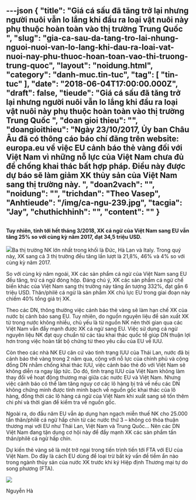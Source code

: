 ---json
{
    "title": "Giá cá sấu đã tăng trở lại nhưng người nuôi vẫn lo lắng khi đầu ra loại vật nuôi này phụ thuộc hoàn toàn vào thị trường Trung Quốc ",
    "slug": "gia-ca-sau-da-tang-tro-lai-nhung-nguoi-nuoi-van-lo-lang-khi-dau-ra-loai-vat-nuoi-nay-phu-thuoc-hoan-toan-vao-thi-truong-trung-quoc",
    "layout": "noidung.html",
    "category": "danh-muc.tin-tuc",
    "tag": [
        "tin-tuc"
    ],
    "date": "2018-06-04T17:00:00.000Z",
    "draft": false,
    "tieude": "Giá cá sấu đã tăng trở lại nhưng người nuôi vẫn lo lắng khi đầu ra loại vật nuôi này phụ thuộc hoàn toàn vào thị trường Trung Quốc ",
    "doan gioi thieu": "",
    "doangioithieu": "Ngày 23/10/2017, Ủy ban Châu Âu đã có thông cáo báo chí đăng trên website: europa.eu về việc EU cảnh báo thẻ vàng đối với Việt Nam vì những nỗ lực của Việt Nam chưa đủ để chống khai thác bất hợp pháp. Điều này được dự báo sẽ làm giảm XK thủy sản của Việt Nam sang thị trường này. ",
    "doan2vach": "",
    "noidung": "",
    "trichdan": "Theo Vasep",
    "Anhtieude": "/img/ca-ngu-239.jpg",
    "tacgia": "Jay",
    "chuthichhinh": "",
    "__content__": ""
}
---
<h2><span style="font-size:14px">Tuy nhi&ecirc;n, t&iacute;nh tới hết th&aacute;ng 3/2018, XK c&aacute; ngừ của Việt Nam sang EU vẫn tăng 25% so với c&ugrave;ng kỳ năm 2017, đạt 34,5 triệu USD.</span></h2>

<p><span style="font-size:14px"><img src="http://vasep.com.vn/pic/news/untitled636630940752011210.jpg" />Ba thị trường NK lớn nhất trong khối l&agrave; Đức, H&agrave; Lan v&agrave; Italy. Trong qu&yacute; n&agrave;y, XK sang cả 3 thị trường đều tăng lần lượt l&agrave; 21,8%, 46% v&agrave; 4% so với c&ugrave;ng kỳ năm 2017.</span></p>

<p><span style="font-size:14px">So với c&ugrave;ng kỳ năm ngo&aacute;i, XK c&aacute;c sản phẩm c&aacute; ngừ của Việt Nam sang EU đều tăng, trừ c&aacute; ngừ đ&oacute;ng hộp. Đ&aacute;ng ch&uacute; &yacute;, XK c&aacute;c sản phẩm c&aacute; ngừ chế biến kh&aacute;c của Việt Nam sang thị trường n&agrave;y tăng ấn tượng 332%, đạt gần 6 triệu USD. Thăn/phil&ecirc; c&aacute; ngừ l&agrave; sản phẩm XK chủ lực EU trong giai đoạn n&agrave;y chiếm 40% tổng gi&aacute; trị XK.</span></p>

<p><span style="font-size:14px">Theo c&aacute;c DN, th&ocirc;ng thường việc cảnh b&aacute;o thẻ v&agrave;ng sẽ l&agrave;m hạn chế XK của nước bị cảnh b&aacute;o sang EU. Tuy nhi&ecirc;n, do nguồn nguy&ecirc;n liệu để sản xuất XK từ trong nước kh&ocirc;ng nhiều, chủ yếu l&agrave; từ nguồn NK n&ecirc;n thời gian qua c&aacute;c Việt Nam vẫn đẩy mạnh được XK c&aacute; ngừ sang EU. Việc sử dụng c&aacute; ngừ nguy&ecirc;n liệu NK đạt quy chuẩn từ c&aacute;c t&agrave;u khai th&aacute;c quốc tế gi&uacute;p DN thuận lợi hơn trong việc ho&agrave;n tất bộ chứng từ theo y&ecirc;u cầu của EU về IUU.</span></p>

<p><span style="font-size:14px">C&ograve;n theo c&aacute;c nh&agrave; NK EU căn cứ v&agrave;o t&igrave;nh trạng IUU của Th&aacute;i Lan, nước đ&atilde; bị cảnh b&aacute;o thẻ v&agrave;ng trong 2 năm qua, cộng với nỗ lực của ch&iacute;nh phủ v&agrave; cộng đồng DN nhằm chống khai th&aacute;c IUU, việc cảnh b&aacute;o thẻ đỏ với Việt Nam sẽ kh&ocirc;ng diễn ra ngay lập tức. Do đ&oacute;, t&igrave;nh trạng IUU của Việt Nam kh&ocirc;ng l&agrave;m thay đổi về hoạt động thương mại giữa c&aacute;c nước EU v&agrave; Việt Nam. Nhưng việc cảnh b&aacute;o c&oacute; thể l&agrave;m tăng nguy cơ c&aacute;c l&ocirc; h&agrave;ng bị trả về nếu c&aacute;c DN kh&ocirc;ng chứng minh được t&iacute;nh minh bạch về nguồn gốc khai th&aacute;c của l&ocirc; h&agrave;ng, đồng thời c&aacute;c l&ocirc; h&agrave;ng c&aacute; ngừ của Việt Nam khi xuất sang sẽ tốn th&ecirc;m chi ph&iacute; v&agrave; thời gian để kiểm tra về nguồn gốc.</span></p>

<p><span style="font-size:14px">Ngo&agrave;i ra, do đầu năm EU vẫn &aacute;p dụng hạn ngạch miễn thuế NK cho 25.000 tấn thăn/phil&ecirc; c&aacute; ngừ hấp ch&iacute;n từ c&aacute;c nước thứ 3 &ndash; kh&ocirc;ng c&oacute; thỏa thuận thương mại với EU như Th&aacute;i Lan, Việt Nam v&agrave; Trung Quốc&hellip; N&ecirc;n c&aacute;c DN Việt Nam đang tận dụng cơ hội n&agrave;y để đẩy mạnh XK c&aacute;c sản phẩm tấn thăn/phil&ecirc; c&aacute; ngừ hấp ch&iacute;n.</span></p>

<p><span style="font-size:14px">Dự kiến thẻ v&agrave;ng sẽ l&agrave; một trở ngại trong tiến tr&igrave;nh tiến tới FTA với EU của Việt Nam. Do đ&acirc;y l&agrave; c&aacute;ch EU d&ugrave;ng để loại trừ bất kỳ vấn đề tiềm ẩn n&agrave;o trong ng&agrave;nh thủy sản của nước XK trước khi k&yacute; Hiệp định Thương mại tự do song phương (FTA).</span></p>

<p><span style="font-size:14px"><img src="http://www.thuysanvietnam.com.vn/uploads/article2/baiviet/moitruong/lo%20hang%20ca%20ngu%20ton%20them%20chi%20phi%2001.jpg" /></span></p>

<p><span style="font-size:14px">Nguyễn H&agrave;&nbsp;</span></p>
